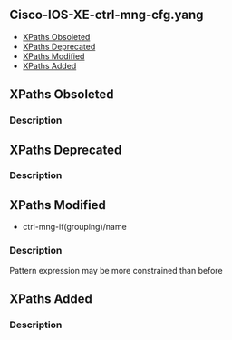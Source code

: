 ## Cisco-IOS-XE-ctrl-mng-cfg.yang


- [XPaths Obsoleted](#xpaths-obsoleted)
- [XPaths Deprecated](#xpaths-deprecated)
- [XPaths Modified](#xpaths-modified)
- [XPaths Added](#xpaths-added)

## XPaths Obsoleted

### Description

## XPaths Deprecated

### Description

## XPaths Modified

- ctrl-mng-if(grouping)/name

### Description

Pattern expression may be more constrained than before

## XPaths Added

### Description
